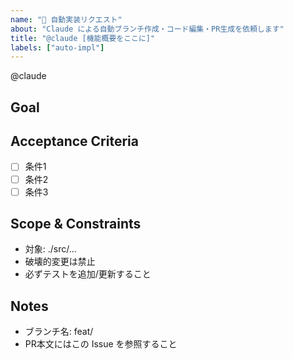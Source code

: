 ```yaml
---
name: "🚀 自動実装リクエスト"
about: "Claude による自動ブランチ作成・コード編集・PR生成を依頼します"
title: "@claude [機能概要をここに]"
labels: ["auto-impl"]
---
```


@claude

## Goal
<!-- 実装したい機能や修正点を簡潔に -->

## Acceptance Criteria
- [ ] 条件1
- [ ] 条件2
- [ ] 条件3

## Scope & Constraints
- 対象: ./src/...
- 破壊的変更は禁止
- 必ずテストを追加/更新すること

## Notes
- ブランチ名: feat/<short-slug>
- PR本文にはこの Issue を参照すること